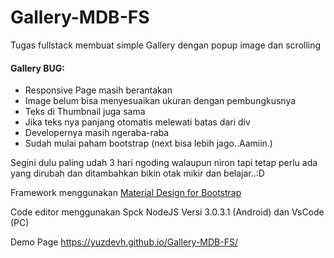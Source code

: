 # Gallery-MDB-FS

Tugas fullstack
membuat simple Gallery dengan popup image dan scrolling

#### Gallery BUG:
- Responsive Page masih berantakan
- Image belum bisa menyesuaikan ukuran dengan pembungkusnya
- Teks di Thumbnail juga sama
- Jika teks nya panjang otomatis melewati batas dari div
- Developernya masih ngeraba-raba
- Sudah mulai paham bootstrap (next bisa lebih jago..Aamiin.)

Segini dulu paling udah 3 hari ngoding walaupun niron tapi tetap perlu ada yang dirubah dan ditambahkan bikin otak mikir dan belajar..:D

Framework menggunakan [Material Design for Bootstrap](https://mdbootstrap.com/) 

Code editor menggunakan Spck NodeJS Versi 3.0.3.1 (Android) dan VsCode (PC)

Demo Page https://yuzdevh.github.io/Gallery-MDB-FS/
